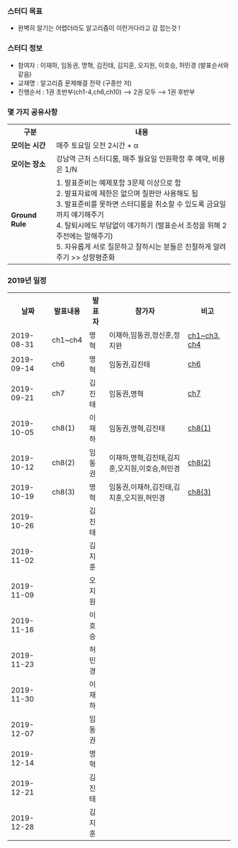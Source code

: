 ### 스터디 목표
* 완벽히 알기는 어렵더라도 알고리즘이 이런거다라고 감 잡는것 !

### 스터디 정보
* 참여자 : 이재하, 임동권, 명혁, 김진태, 김지훈, 오지원, 이호승, 허민경 (발표순서와 같음) 
* 교재명 : 알고리즘 문제해결 전략 (구종만 저)
* 진행순서 : 1권 초반부(ch1-4,ch6,ch10) ⟶ 2권 모두 ⟶ 1권 후반부

### 몇 가지 공유사항
<table>
  <tr><th>구분</th><th>내용</th></tr>
  <tr><td><strong>모이는 시간</strong></td><td>매주 토요일 오전 2시간 + α</td></tr>
  <tr><td><strong>모이는 장소</strong></td><td>강남역 근처 스터디룸, 매주 월요일 인원확정 후 예약, 비용은 1/N</td></tr>
  <tr>
    <td><strong>Ground Rule</strong></td>
    <td>
      1. 발표준비는 예제포함 3문제 이상으로 함<br>
      2. 발표자료에 제한은 없으며 칠판만 사용해도 됨<br>
      3. 발표준비를 못하면 스터디룸을 취소할 수 있도록 금요일까지 얘기해주기<br>
      4. 탈퇴시에도 부담없이 얘기하기 (발표순서 조정을 위해 2주전에는 말해주기)<br>
      5. 자유롭게 서로 질문하고 잘하시는 분들은 친절하게 알려주기 >> 상향평준화<br>
    </td>
  </tr>
</table>
  
### 2019년 일정
<table>
  <tr><th>날짜</th><th>발표내용</th><th>발표자</th><th>참가자</th><th>비고</th></tr>
  <tr><td>2019-08-31</td><td>ch1~ch4  </td><td>명혁  </td><td>이재하,임동권,정신훈,정지완</td><td><a href="doc/ch1-3/ch1-3.md">ch1~ch3</a>, <a href="doc/ch4/ch4.md">ch4</a></td>
  <tr><td>2019-09-14</td><td>ch6    </td><td>명혁  </td><td>임동권,김진태     </td><td><a href="doc/ch6/ch6.md">ch6</a></td>
  <tr><td>2019-09-21</td><td>ch7    </td><td>김진태</td><td>임동권,명혁       </td><td><a href="doc/ch7/ch7.md">ch7</a></td>
  <tr><td>2019-10-05</td><td>ch8(1) </td><td>이재하</td><td>임동권,명혁,김진태 </td><td><a href="doc/ch8/ch8-1.md">ch8(1)</a></td>
  <tr><td>2019-10-12</td><td>ch8(2) </td><td>임동권</td><td>이재하,명혁,김진태,김지훈,오지원,이호승,허민경 </td><td><a href="doc/ch8/ch8-2.md">ch8(2)</a></td>
  <tr><td>2019-10-19</td><td>ch8(3) </td><td>명혁  </td><td>임동권,이재하,김진태,김지훈,오지원,허민경  </td><td><a href="doc/ch8/ch8-3.md">ch8(3)</a></td>
  <tr><td>2019-10-26</td><td>        </td><td>김진태</td><td> </td><td> </td>
  <tr><td>2019-11-02</td><td>        </td><td>김지훈</td><td> </td><td> </td>
  <tr><td>2019-11-09</td><td>        </td><td>오지원</td><td> </td><td> </td>
  <tr><td>2019-11-16</td><td>        </td><td>이호승</td><td> </td><td> </td>
  <tr><td>2019-11-23</td><td>        </td><td>허민경</td><td> </td><td> </td>
  <tr><td>2019-11-30</td><td>        </td><td>이재하</td><td> </td><td> </td>
  <tr><td>2019-12-07</td><td>        </td><td>임동권</td><td> </td><td> </td>
  <tr><td>2019-12-14</td><td>        </td><td>명혁  </td><td> </td><td> </td>
  <tr><td>2019-12-21</td><td>        </td><td>김진태</td><td> </td><td> </td>
  <tr><td>2019-12-28</td><td>        </td><td>김지훈</td><td> </td><td> </td>
</table>
